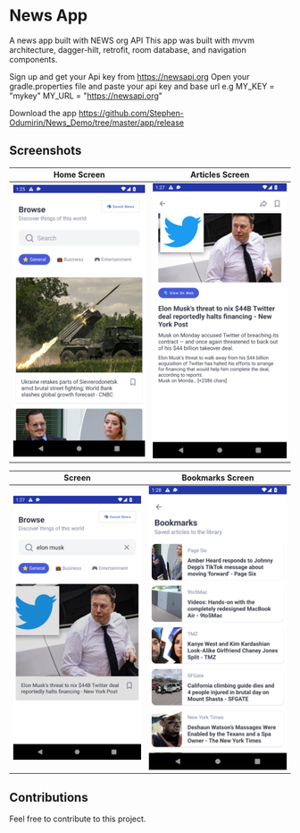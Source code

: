 # News App

A news app built with NEWS org API
This app was built with mvvm architecture, dagger-hilt, retrofit, room database, and navigation components.

Sign up and get your Api key from https://newsapi.org
Open your gradle.properties file and paste your api key and base url e.g 
MY_KEY = "mykey"
MY_URL = "https://newsapi.org"

Download the app https://github.com/Stephen-Odumirin/News_Demo/tree/master/app/release

## Screenshots

| Home Screen | Articles Screen | 
|    :---:     |     :---:      |  
| <img src="app/images/img.png" width="500">   | <img src="app/images/img_2.png" width="500">   |


| Screen | Bookmarks Screen  |
|    :---:     |     :---:    |
| <img src="app/images/img_1.png" width="500"> | <img src="app/images/img_3.png" width="500">   |

## Contributions

Feel free to contribute to this project.